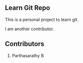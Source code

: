 Learn Git Repo
--------------
This is a personal project to learn git.

I am another contributor.

Contributors
------------
1. Parthasarathy B